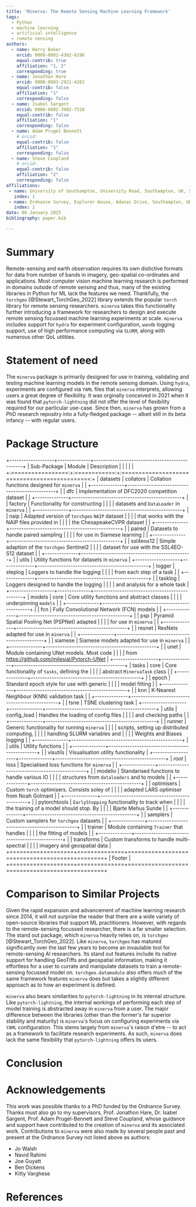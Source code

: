 ```yaml
---
title: 'Minerva: The Remote Sensing Machine Learning Framework'
tags:
  - Python
  - machine learning
  - artificial intelligence
  - remote sensing
authors:
  - name: Harry Baker
    orcid: 0000-0002-4382-8196
    equal-contrib: true
    affiliation: "1, 2"
    corresponding: true
  - name: Jonathon Hare
    orcid: 0000-0003-2921-4283
    equal-contrib: false
    affiliation: "1"
    corresponding: false
  - name: Isabel Sargent
    orcid: 0000-0002-3982-7318
    equal-contrib: false
    affiliation: "1"
    corresponding: false
  - name: Adam Prugel Bennett
    # orcid:
    equal-contrib: false
    affiliation: "1"
    corresponding: false
  - name: Steve Coupland
    # orcid:
    equal-contrib: false
    affiliation: "2"
    corresponding: false
affiliations:
 - name: University of Southampton, University Road, Southampton, UK, SO17 1BJ
   index: 1
 - name: Ordnance Survey, Explorer House, Adanac Drive, Southampton, UK, S016 0AS
   index: 2
date: 06 January 2025
bibliography: paper.bib

---
```


# Summary

Remote-sensing and earth observation requires its own distictive formats for data from number of bands in imagery, geo-spatial co-ordinates and applications. Most computer vision machine learning research is performed in domains outside of remote sensing and thus, many of the existing libraries in Python for ML lack the features we need. Thankfully, the `torchgeo` [@Stewart_TorchGeo_2022] library extends the popular `torch` library for remote sensing researchers. `minerva` takes this functionality further introducing a framework for researchers to design and execute remote sensing focussed machine learning experiments at scale. `minerva` includes support for `hydra` for experiment configuration, `wandb` logging support, use of high performance computing via `SLURM`, along with numerous other QoL utilities.

# Statement of need

The `minerva` package is primarily designed for use in training, validating and testing machine learning models in the remote sensing domain. Using `hydra`, experiments are configured via `YAML` files that `minerva` interprets, allowing users a great degree of flexibility. It was orginally conceived in 2021 when it was found that `pytorch-lightning` did not offer the level of flexibility required for our particular use-case. Since then, `minerva` has grown from a PhD research repositry into a fully-fledged package -- albeit still in its beta infancy -- with regular users.

# Package Structure

+-------------------+--------------+-----------------------------------------------+
| Sub-Package       | Module       | Description                                   |
|                   |              |                                               |
+:=================:+:============:+:=============================================:+
| datasets          | collators    | Collation functions designed for `minerva`    |
|                   +--------------+-----------------------------------------------+
|                   | dfc          | Implementation of DFC2020 competition dataset |
|                   +--------------+-----------------------------------------------+
|                   | factory      | Functionality for constructing                |
|                   |              | datasets and `DataLoader` in `minerva`        |
|                   +--------------+-----------------------------------------------+
|                   | naip         | Adapted version of `torchgeo` `NAIP` dataset  |
|                   |              | that works with the NAIP files provided in    |
|                   |              | the ChesapeakeCVPR dataset                    |
|                   +--------------+-----------------------------------------------+
|                   | paired       | Datasets to handle paired sampling            |
|                   |              | for use in Siamese learning                   |
|                   +--------------+-----------------------------------------------+
|                   | ssl4eos12    | Simple adaption of the `torchgeo` Sentinel2   |
|                   |              | dataset for use with the SSL4EO-S12 dataset   |
|                   +--------------+-----------------------------------------------+
|                   | utils        | Utility functions for datasets in `minerva`   |
+-------------------+--------------+-----------------------------------------------+
| logger            | steplog      | Loggers to handle the logging                 |
|                   |              | from each step of a task                      |
|                   +--------------+-----------------------------------------------+
|                   | tasklog      | Loggers designed to handle the logging        |
|                   |              | and analysis for a whole task                 |
+-------------------+--------------+-----------------------------------------------+
| models            | core         | Core utility functions and abstract classes   |
|                   |              | underpinning `models`                         |
|                   +--------------+-----------------------------------------------+
|                   | fcn          | Fully Convolutional Network (FCN) models      |
|                   +--------------+-----------------------------------------------+
|                   | psp          | Pyramid Spatial Pooling Net (PSPNet) adapted  |
|                   |              | for use in `minerva`                          |
|                   +--------------+-----------------------------------------------+
|                   | resnet       | ResNets adapted for use in `minerva`          |
|                   +--------------+-----------------------------------------------+
|                   | siamese      | Siamese models adapted for use in `minerva`   |
|                   +--------------+-----------------------------------------------+
|                   | unet         | Module containing UNet models. Most code      |
|                   |              | from https://github.com/milesial/Pytorch-UNet |
+-------------------+--------------+-----------------------------------------------+
| tasks             | core         | Core functionality of `tasks`, defining the   |
|                   |              | abstract `MinervaTask` class                  |
|                   +--------------+-----------------------------------------------+
|                   | epoch        | Standard epoch style for use with generic     | 
|                   |              | model fitting                                 |
|                   +--------------+-----------------------------------------------+
|                   | knn          | K-Nearest Neighbour (KNN) validation task     |
|                   +--------------+-----------------------------------------------+
|                   | tsne         | TSNE clustering task                          |
+-------------------+--------------+-----------------------------------------------+
| utils             | config_load  | Handles the loading of config files           | 
|                   |              | and checking paths                            |
|                   +--------------+-----------------------------------------------+
|                   | runner       | Generic functionality for running `minerva`   |
|                   |              | scripts, setting up distributed computing,    |
|                   |              | handling SLURM variables and                  |
|                   |              | Weights and Biases logging                    |
|                   +--------------+-----------------------------------------------+
|                   | utils        | Utility functions                             |
|                   +--------------+-----------------------------------------------+
|                   | visutils     | Visualisation utility functionality           |
+-------------------+--------------+-----------------------------------------------+
| _root_            | loss         | Specialised loss functions for `minerva`      |
|                   +--------------+-----------------------------------------------+
|                   | modelio      | Standarised functions to handle various IO    |
|                   |              | structures from `dataloaders` and to models   |
|                   +--------------+-----------------------------------------------+
|                   | optimisers   | Custom `torch` optimisers. Consists soley of  |
|                   |              | adapted LARS optimiser from Noah Golmant      |
|                   +--------------+-----------------------------------------------+
|                   | pytorchtools | `EarlyStopping` functionality to track when   |
|                   |              | the training of a model should stop. By       |
|                   |              | Bjarte Mehus Sunde                            |
|                   +--------------+-----------------------------------------------+
|                   | samplers     | Custom samplers for `torchgeo` datasets       |
|                   +--------------+-----------------------------------------------+
|                   | trainer      | Module containing `Trainer` that handles      | 
|                   |              | the fitting of models                         |
|                   +--------------+-----------------------------------------------+
|                   | transforms   | Custom transforms to handle multi-spectral    | 
|                   |              | imagery and geospatial data                   |
+===================+==============+===============================================+
| Footer                                                                           |
+===================+==============+===============================================+

# Comparison to Similar Projects

Given the rapid expansion and advancement of machine learning research since 2014, it will not surprise the reader that there are a wide variety of open-source libraries that support ML practitioners. However, with regards to the remote-sensing focussed researcher, there is a far smaller selection. The stand out package, which `minerva` heavily relies on, is `torchgeo` [@Stewart_TorchGeo_2022]. Like `minerva`, `torchgeo` has matured significantly over the last few years to become an invaulable tool for remote-sensing AI researchers. Its stand out features include its native support for handling GeoTiffs and geospatial information, making it effortless for a user to currate and manipulate datasets to train a remote-sensing focussed model on. `torchgeo.datamodule` also offers much of the same framework features `minerva` does but takes a slightly different approach as to how an experiment is defined.

`minerva` also bears similarities to `pytorch-lightning` in its internal structure. Like `pytorch-lightning`, the internal workings of performing each step of model training is abstracted away in `minerva` from a user. The major difference between the libraries (other than the former's far superior stability and maturity) is `minerva`'s focus on configuring experiments via `YAML` configuration. This stems largely from `minerva`'s raison d'etre -- to act as a framework to facilitate research experiments. As such, `minerva` does lack the same flexibility that `pytorch-lightning` offers its users.

# Conclusion

# Acknowledgements

This work was possible thanks to a PhD funded by the Ordnance Survey. Thanks must also go to my supervisors, Prof. Jonathon Hare, Dr. Isabel Sargent, Prof. Adam Prugel-Bennett and Steve Coupland, whose guidance and support have contributed to the creation of `minerva` and its associated work. Contributions to `minerva` were also made by several people past and present at the Ordnance Survey not listed above as authors:

* Jo Walsh
* Navid Rahimi
* Joe Guyatt
* Ben Dickens
* Kitty Varghese

# References

